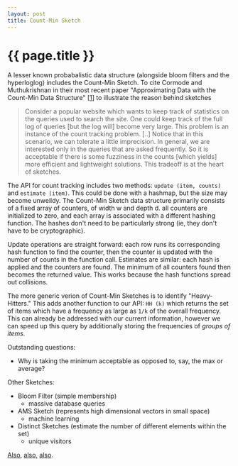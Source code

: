 ```yaml
---
layout: post
title: Count-Min Sketch
---
```


{{ page.title }}
================

A lesser known probabalistic data structure (alongside bloom filters and the
hyperloglog) includes the Count-Min Sketch. To cite Cormode and Muthukrishnan in
their most recent paper "Approximating Data with the Count-Min Data Structure"
[[1][1]] to illustrate the reason behind sketches

> Consider a popular website which wants to keep track of statistics on the
queries used to search the site. One could keep track of the full log of queries
[but the log will] become very large. This problem is an instance of the count
tracking problem. [..] Notice that in this scenario, we can tolerate a little
imprecision. In general, we are interested only in the queries that are asked
frequently. So it is acceptable if there is some fuzziness in the counts [which
yields] more efficient and lightweight solutions. This tradeoff is at the heart
of sketches.

The API for count tracking includes two methods: `update (item, counts)` and
`estimate (item)`. This could be done with a hashmap, but the size may become
unweildy. The Count-Min Sketch data structure primarily consists of a fixed
array of counters, of width w and depth d. all counters are initialized to
zero, and each array is associated with a different hashing function. The
hashes don't need to be particularly strong (ie, they don't have to be
cryptographic).

Update operations are straight forward: each row runs its corresponding hash
function to find the counter, then the counter is updated with the number of
counts in the function call. Estimates are similar: each hash is applied and
the counters are found. The minimum of all counters found then becomes the
returned value. This works because the hash functions spread out collisions.

The more generic verion of Count-Min Sketches is to identify "Heavy-Hitters."
This adds another function to our API: `HH (k)` which returns the set of items
which have a frequency as large as `1/k` of the overall frequency. This can
already be addressed with our current information, however we can speed up this
query by additionally storing the frequencies of _groups of items_.


Outstanding questions:
- Why is taking the minimum acceptable as opposed to, say, the max or average?


Other Sketches:
- Bloom Filter (simple membership)
  + massive database queries
- AMS Sketch (represents high dimensional vectors in small space)
  + machine learning
- Distinct Sketches (estimate the number of different elements within the set)
  + unique visitors


[Also][official], [also][streaming], [also][original].

[official]: https://sites.google.com/site/countminsketch/
[streaming]: http://bravenewgeek.com/tag/count-min-sketch/
[tutorial]: https://perma.cc/W8YV-STTW
[original]: https://perma.cc/6K8H-RLUK
[1]: https://perma.cc/MS6G-MDTF


